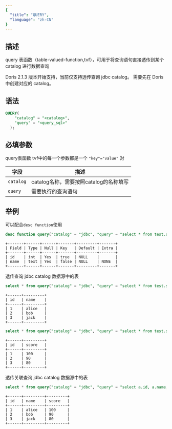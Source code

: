 ```yaml
---
{
  "title": "QUERY",
  "language": "zh-CN"
}
---
```


<!--
Licensed to the Apache Software Foundation (ASF) under one
or more contributor license agreements.  See the NOTICE file
distributed with this work for additional information
regarding copyright ownership.  The ASF licenses this file
to you under the Apache License, Version 2.0 (the
"License"); you may not use this file except in compliance
with the License.  You may obtain a copy of the License at

  http://www.apache.org/licenses/LICENSE-2.0

Unless required by applicable law or agreed to in writing,
software distributed under the License is distributed on an
"AS IS" BASIS, WITHOUT WARRANTIES OR CONDITIONS OF ANY
KIND, either express or implied.  See the License for the
specific language governing permissions and limitations
under the License.
-->


## 描述

query 表函数（table-valued-function,tvf），可用于将查询语句直接透传到某个 catalog 进行数据查询

Doris 2.1.3 版本开始支持，当前仅支持透传查询 jdbc catalog。
需要先在 Doris 中创建对应的 catalog。

## 语法

```sql
QUERY(
    "catalog" = "<catalog>", 
    "query" = "<query_sql>"
  );
```

## 必填参数
query表函数 tvf中的每一个参数都是一个 `"key"="value"` 对

| 字段           | 描述                         |
|--------------|----------------------------|
| `catalog`    | catalog名称，需要按照catalog的名称填写 |
| `query`      | 需要执行的查询语句                  |


## 举例

可以配合`desc function`使用

```sql
desc function query("catalog" = "jdbc", "query" = "select * from test.student");
```
```text
+-------+------+------+-------+---------+-------+
| Field | Type | Null | Key   | Default | Extra |
+-------+------+------+-------+---------+-------+
| id    | int  | Yes  | true  | NULL    |       |
| name  | text | Yes  | false | NULL    | NONE  |
+-------+------+------+-------+---------+-------+
```

透传查询 jdbc catalog 数据源中的表

```sql
select * from query("catalog" = "jdbc", "query" = "select * from test.student");
```
```text
+------+---------+
| id   | name    |
+------+---------+
| 1    | alice   |
| 2    | bob     |
| 3    | jack    |
+------+---------+
```
```sql
select * from query("catalog" = "jdbc", "query" = "select * from test.score");
```
```text
+------+---------+
| id   | score   |
+------+---------+
| 1    | 100     |
| 2    | 90      |
| 3    | 80      |
+------+---------+
```

透传关联查询 jdbc catalog 数据源中的表

```sql
select * from query("catalog" = "jdbc", "query" = "select a.id, a.name, b.score from test.student a join test.score b on a.id = b.id");
```
```
+------+---------+---------+
| id   | name    | score   |
+------+---------+---------+
| 1    | alice   | 100     |
| 2    | bob     | 90      |
| 3    | jack    | 80      |
+------+---------+---------+
```
